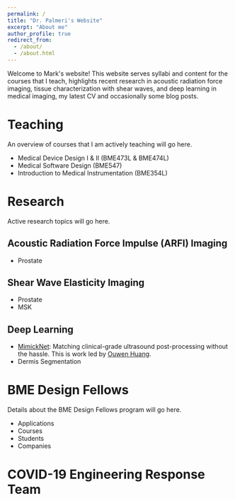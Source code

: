 ```yaml
---
permalink: /
title: "Dr. Palmeri's Website"
excerpt: "About me"
author_profile: true
redirect_from: 
  - /about/
  - /about.html
---
```


Welcome to Mark's website! This website serves syllabi and content for the
courses that I teach, highlights recent research in acoustic radiation force
imaging, tissue characterization with shear waves, and deep learning in
medical imaging, my latest CV and occasionally some blog posts.

# Teaching
An overview of courses that I am actively teaching will go here.

* Medical Device Design I & II (BME473L & BME474L)
* Medical Software Design (BME547)
* Introduction to Medical Instrumentation (BME354L)

# Research
Active research topics will go here.

## Acoustic Radiation Force Impulse (ARFI) Imaging
* Prostate

## Shear Wave Elasticity Imaging 
* Prostate
* MSK

## Deep Learning
* [MimickNet](https://github.com/ouwen/mimicknet): Matching clinical-grade ultrasound post-processing without the hassle.  This is work led by [Ouwen Huang](https://ouwen.io/).
* Dermis Segmentation 

# BME Design Fellows
Details about the BME Design Fellows program will go here.

* Applications
* Courses
* Students
* Companies

# COVID-19 Engineering Response Team